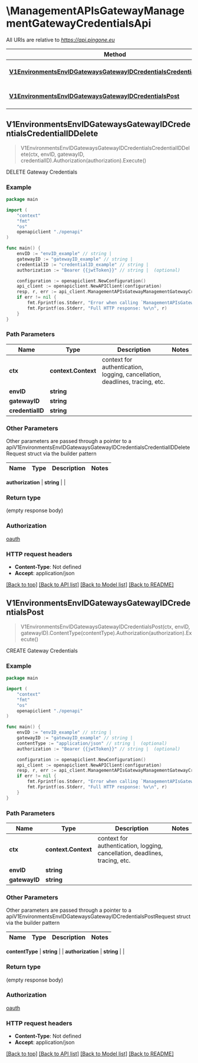 # \ManagementAPIsGatewayManagementGatewayCredentialsApi

All URIs are relative to *https://api.pingone.eu*

Method | HTTP request | Description
------------- | ------------- | -------------
[**V1EnvironmentsEnvIDGatewaysGatewayIDCredentialsCredentialIDDelete**](ManagementAPIsGatewayManagementGatewayCredentialsApi.md#V1EnvironmentsEnvIDGatewaysGatewayIDCredentialsCredentialIDDelete) | **Delete** /v1/environments/{envID}/gateways/{gatewayID}/credentials/{credentialID} | DELETE Gateway Credentials
[**V1EnvironmentsEnvIDGatewaysGatewayIDCredentialsPost**](ManagementAPIsGatewayManagementGatewayCredentialsApi.md#V1EnvironmentsEnvIDGatewaysGatewayIDCredentialsPost) | **Post** /v1/environments/{envID}/gateways/{gatewayID}/credentials | CREATE Gateway Credentials



## V1EnvironmentsEnvIDGatewaysGatewayIDCredentialsCredentialIDDelete

> V1EnvironmentsEnvIDGatewaysGatewayIDCredentialsCredentialIDDelete(ctx, envID, gatewayID, credentialID).Authorization(authorization).Execute()

DELETE Gateway Credentials



### Example

```go
package main

import (
    "context"
    "fmt"
    "os"
    openapiclient "./openapi"
)

func main() {
    envID := "envID_example" // string | 
    gatewayID := "gatewayID_example" // string | 
    credentialID := "credentialID_example" // string | 
    authorization := "Bearer {{jwtToken}}" // string |  (optional)

    configuration := openapiclient.NewConfiguration()
    api_client := openapiclient.NewAPIClient(configuration)
    resp, r, err := api_client.ManagementAPIsGatewayManagementGatewayCredentialsApi.V1EnvironmentsEnvIDGatewaysGatewayIDCredentialsCredentialIDDelete(context.Background(), envID, gatewayID, credentialID).Authorization(authorization).Execute()
    if err != nil {
        fmt.Fprintf(os.Stderr, "Error when calling `ManagementAPIsGatewayManagementGatewayCredentialsApi.V1EnvironmentsEnvIDGatewaysGatewayIDCredentialsCredentialIDDelete``: %v\n", err)
        fmt.Fprintf(os.Stderr, "Full HTTP response: %v\n", r)
    }
}
```

### Path Parameters


Name | Type | Description  | Notes
------------- | ------------- | ------------- | -------------
**ctx** | **context.Context** | context for authentication, logging, cancellation, deadlines, tracing, etc.
**envID** | **string** |  | 
**gatewayID** | **string** |  | 
**credentialID** | **string** |  | 

### Other Parameters

Other parameters are passed through a pointer to a apiV1EnvironmentsEnvIDGatewaysGatewayIDCredentialsCredentialIDDeleteRequest struct via the builder pattern


Name | Type | Description  | Notes
------------- | ------------- | ------------- | -------------



 **authorization** | **string** |  | 

### Return type

 (empty response body)

### Authorization

[oauth](../README.md#oauth)

### HTTP request headers

- **Content-Type**: Not defined
- **Accept**: application/json

[[Back to top]](#) [[Back to API list]](../README.md#documentation-for-api-endpoints)
[[Back to Model list]](../README.md#documentation-for-models)
[[Back to README]](../README.md)


## V1EnvironmentsEnvIDGatewaysGatewayIDCredentialsPost

> V1EnvironmentsEnvIDGatewaysGatewayIDCredentialsPost(ctx, envID, gatewayID).ContentType(contentType).Authorization(authorization).Execute()

CREATE Gateway Credentials



### Example

```go
package main

import (
    "context"
    "fmt"
    "os"
    openapiclient "./openapi"
)

func main() {
    envID := "envID_example" // string | 
    gatewayID := "gatewayID_example" // string | 
    contentType := "application/json" // string |  (optional)
    authorization := "Bearer {{jwtToken}}" // string |  (optional)

    configuration := openapiclient.NewConfiguration()
    api_client := openapiclient.NewAPIClient(configuration)
    resp, r, err := api_client.ManagementAPIsGatewayManagementGatewayCredentialsApi.V1EnvironmentsEnvIDGatewaysGatewayIDCredentialsPost(context.Background(), envID, gatewayID).ContentType(contentType).Authorization(authorization).Execute()
    if err != nil {
        fmt.Fprintf(os.Stderr, "Error when calling `ManagementAPIsGatewayManagementGatewayCredentialsApi.V1EnvironmentsEnvIDGatewaysGatewayIDCredentialsPost``: %v\n", err)
        fmt.Fprintf(os.Stderr, "Full HTTP response: %v\n", r)
    }
}
```

### Path Parameters


Name | Type | Description  | Notes
------------- | ------------- | ------------- | -------------
**ctx** | **context.Context** | context for authentication, logging, cancellation, deadlines, tracing, etc.
**envID** | **string** |  | 
**gatewayID** | **string** |  | 

### Other Parameters

Other parameters are passed through a pointer to a apiV1EnvironmentsEnvIDGatewaysGatewayIDCredentialsPostRequest struct via the builder pattern


Name | Type | Description  | Notes
------------- | ------------- | ------------- | -------------


 **contentType** | **string** |  | 
 **authorization** | **string** |  | 

### Return type

 (empty response body)

### Authorization

[oauth](../README.md#oauth)

### HTTP request headers

- **Content-Type**: Not defined
- **Accept**: application/json

[[Back to top]](#) [[Back to API list]](../README.md#documentation-for-api-endpoints)
[[Back to Model list]](../README.md#documentation-for-models)
[[Back to README]](../README.md)

